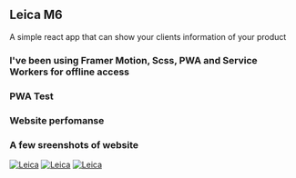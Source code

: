 ## Leica M6

A simple react app that can show your clients information of your product

### I've been using Framer Motion, Scss, PWA and Service Workers for offline access

### PWA Test

### Website perfomanse

### A few sreenshots of website

[![Leica](https://imgur.com/NBiItyW.jpg)]()
[![Leica](https://imgur.com/DTriUIR.jpg)]()
[![Leica](https://imgur.com/APd4t23.jpg)]()
